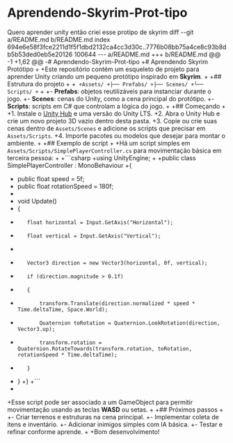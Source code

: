 # Aprendendo-Skyrim-Prot-tipo
Quero aprender unity então criei esse protipo de skyrim
diff --git a/README.md b/README.md
index 694e6e58f3fce2211d1f5f1dbd2132ca4cc3d30c..7776b08bb75a4ce8c93b8db5b53ded0eb5e20126 100644
--- a/README.md
+++ b/README.md
@@ -1 +1,62 @@
-# Aprendendo-Skyrim-Prot-tipo
+# Aprendendo Skyrim Protótipo
+
+Este repositório contém um esqueleto de projeto para aprender Unity criando um pequeno protótipo inspirado em **Skyrim**.
+
+## Estrutura do projeto
+
+```
+Assets/
+├── Prefabs/
+├── Scenes/
+└── Scripts/
+```
+
+- **Prefabs**: objetos reutilizáveis para instanciar durante o jogo.
+- **Scenes**: cenas do Unity, como a cena principal do protótipo.
+- **Scripts**: scripts em C# que controlam a lógica do jogo.
+
+## Começando
+
+1. Instale o [Unity Hub](https://unity.com/download) e uma versão do Unity LTS.
+2. Abra o Unity Hub e crie um novo projeto 3D vazio dentro desta pasta.
+3. Copie ou crie suas cenas dentro de `Assets/Scenes` e adicione os scripts que precisar em `Assets/Scripts`.
+4. Importe pacotes ou modelos que desejar para montar o ambiente.
+
+## Exemplo de script
+
+Há um script simples em `Assets/Scripts/SimplePlayerController.cs` para movimentação básica em terceira pessoa:
+
+```csharp
+using UnityEngine;
+
+public class SimplePlayerController : MonoBehaviour
+{
+    public float speed = 5f;
+    public float rotationSpeed = 180f;
+
+    void Update()
+    {
+        float horizontal = Input.GetAxis("Horizontal");
+        float vertical = Input.GetAxis("Vertical");
+
+        Vector3 direction = new Vector3(horizontal, 0f, vertical);
+        if (direction.magnitude > 0.1f)
+        {
+            transform.Translate(direction.normalized * speed * Time.deltaTime, Space.World);
+            Quaternion toRotation = Quaternion.LookRotation(direction, Vector3.up);
+            transform.rotation = Quaternion.RotateTowards(transform.rotation, toRotation, rotationSpeed * Time.deltaTime);
+        }
+    }
+}
+```
+
+Esse script pode ser associado a um GameObject para permitir movimentação usando as teclas **WASD** ou setas.
+
+## Próximos passos
+
+- Criar terrenos e estruturas na cena principal.
+- Implementar coleta de itens e inventário.
+- Adicionar inimigos simples com IA básica.
+- Testar e refinar conforme aprende.
+
+Bom desenvolvimento!
